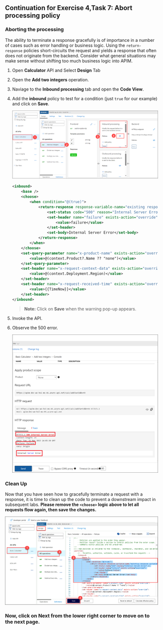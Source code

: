 ## Continuation for Exercise 4,Task 7: Abort processing policy

### Aborting the processing

The ability to terminate a response gracefully is of importance in a number of cases such as error handling or business logic. Using the `return-response` policies short-circuits the request and yields a response that often does not originate from the backend. Consider what general situations may make sense without shifting too much business logic into APIM.

1. Open **Calculator** API and Select **Design** Tab
1. Open the **Add two integers** operation.  
1. Naviage to the **Inbound processing** tab and open the **Code View**.
1. Add the **inbound** policy to test for a condition (just `true` for our example) and click on **Save**.

    ![](media/Pg-16.png)
  
    ```xml
    <inbound>
        <base />
        <choose>
            <when condition="@(true)">
                <return-response response-variable-name="existing response variable">
                    <set-status code="500" reason="Internal Server Error" />
                    <set-header name="failure" exists-action="override">
                        <value>failure</value>
                    </set-header>
                    <set-body>Internal Server Error</set-body>
                </return-response>
            </when>
        </choose>
        <set-query-parameter name="x-product-name" exists-action="override">
            <value>@(context.Product?.Name ?? "none")</value>
        </set-query-parameter>
        <set-header name="x-request-context-data" exists-action="override">
            <value>@(context.Deployment.Region)</value>
        </set-header>
        <set-header name="x-request-received-time" exists-action="override">
            <value>{{TimeNow}}</value>
        </set-header>
    </inbound>
    ```
      > **Note:** Click on **Save** when the warning pop-up appears.

1. Invoke the API. 
1. Observe the 500 error.

    ![APIM Policy Abort Response](media/39.png)

  ### Clean Up

  Now that you have seen how to gracefully terminate a request with a response, it is time to clean up the code to prevent a downstream impact in subsequent labs. **Please remove the `<choose>` logic above to let all requests flow again, then save the changes.**

  ![](./media/remove.png)

### Now, click on Next from the lower right corner to move on to the next page.
